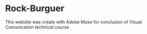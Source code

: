 # Rock-Burguer

This website was create with Adobe Muse for conclusion of Visual Comunication technical course.
